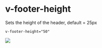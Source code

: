 # v-footer-height

Sets the height of the header, default = 25px

```v-footer-height="50"```

![](../vgridanimation/footer-height.png)